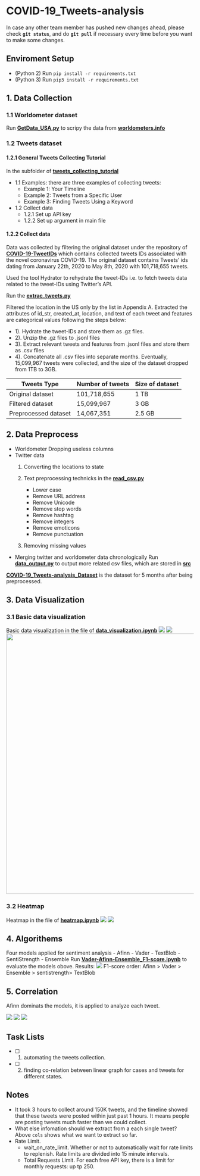 # COVID-19_Tweets-analysis
In case any other team member has pushed new changes ahead, please check **`git status`**, and do **`git pull`** if necessary every time before you want to make some changes.

## Enviroment Setup
- (Python 2) Run `pip install -r requirements.txt`
- (Python 3) Run `pip3 install -r requirements.txt`

## 1. Data Collection
### 1.1 Worldometer dataset
Run **[GetData_USA.py](https://github.com/AllenSun7/COVID-19_Tweets-analysis/blob/master/Data_Collection/GetData_USA.py)** to scripy the data from **[worldometers.info](worldometers.info)**


### 1.2 Tweets dataset
#### 1.2.1 General Tweets Collecting Tutorial
In the subfolder of **[tweets_collecting_tutorial](https://github.com/AllenSun7/COVID-19_Tweets-analysis/tree/master/tweets_collection_tutorial)** 
- 1.1 Examples: there are three examples of collecting tweets:
    - Example 1: Your Timeline
    - Example 2: Tweets from a Specific User
    - Example 3: Finding Tweets Using a Keyword
- 1.2 Collect data   
    - 1.2.1 Set up API key
    - 1.2.2 Set up argument in main file

#### 1.2.2 Collect data 
Data was collected by filtering the original dataset under the repository of **[COVID-19-TweetIDs](https://github.com/echen102/COVID-19-TweetIDs)** which contains collected tweets IDs associated with the novel coronavirus COVID-19.
The original dataset contains Tweets’ ids dating from January 22th, 2020 to May 8th, 2020 with 101,718,655 tweets. 

Used the tool Hydrator to rehydrate the tweet-IDs i.e. to fetch tweets data related to the tweet-IDs using Twitter’s API. 

Run the **[extrac_tweets.py](https://github.com/AllenSun7/COVID-19_Tweets-analysis/tree/master/extrac_tweets.py)** 

Filtered the location in the US only by the list in Appendix A. Extracted the attributes of id_str, created_at, location, and text of each tweet and features are categorical values following the steps below:

- 1). Hydrate the tweet-IDs and store them as .gz files.
- 2). Unzip the .gz files to .jsonl files
- 3). Extract relevant tweets and features from .jsonl files and store them as .csv files
- 4). Concatenate all .csv files into separate months.
Eventually, 15,099,967 tweets were collected, and the size of the dataset dropped from 1TB to 3GB. 

|Tweets Type            |Number of tweets   |Size of dataset  |
|-------------          |----------------   |---------------  |
| Original dataset      | 101,718,655       |   1 TB          |
| Filtered dataset      |  15,099,967       |   3 GB          |
| Preprocessed dataset  |  14,067,351       | 2.5 GB          |



## 2. Data Preprocess
- Worldometer
Dropping useless columns 
- Twitter data 
    1. Converting the locations to state
    2. Text preprocessing technicks in the **[read_csv.py](https://github.com/AllenSun7/COVID-19_Tweets-analysis/blob/master/read_csv.py)**

        - Lower case
        - Remove URL address
        - Remove Unicode
        - Remove stop words
        - Remove hashtag 
        - Remove integers
        - Remove emoticons
        - Remove punctuation
    

    3. Removing missing values
- Merging twitter and worldometer data chronologically
Run **[data_output.py](https://github.com/AllenSun7/COVID-19_Tweets-analysis/tree/master/data_output.py)** to output more related csv files, which are stored in **[src](https://github.com/AllenSun7/COVID-19_Tweets-analysis/tree/master/src)**

**[COVID-19_Tweets-analysis_Dataset](https://drive.google.com/drive/folders/1eldqmOJw-LYUw5HvRDCMxnH-ZU48cqkE?usp=sharing)** is the dataset for 5 months after being preprocessed.


## 3. Data Visualization
### 3.1 Basic data visualization
Basic data visualization in the file of **[data_visualization.ipynb](https://github.com/AllenSun7/COVID-19_Tweets-analysis/blob/master/data_visualization.ipynb)**
    <!-- - Daily Tweets -->
    <img src="https://github.com/AllenSun7/COVID-19_Tweets-analysis/blob/master/src/daily_tweets.png"/>
    <!-- - Total Tweets for each state -->
    <img src="https://github.com/AllenSun7/COVID-19_Tweets-analysis/blob/master/src/tweets_states.png"/>
    <!-- - Word Cloud  -->
    <img src="https://github.com/AllenSun7/COVID-19_Tweets-analysis/blob/master/src/tweets_wordcloud.png" width="800" height="700"/>

### 3.2 Heatmap 
Heatmap in the file of **[heatmap.ipynb](https://github.com/AllenSun7/COVID-19_Tweets-analysis/blob/master/heatmap.ipynb)**
    <!-- - Tweets Heatmap  -->
    <img src="https://github.com/AllenSun7/COVID-19_Tweets-analysis/blob/master/src/heatmap_tweets.png"/>
    <!-- - Cases Heatmap -->
    <img src="https://github.com/AllenSun7/COVID-19_Tweets-analysis/blob/master/src/heatmap_cases.png"/>

## 4. Algorithems
Four models applied for sentiment analysis
    - Afinn
    - Vader
    - TextBlob
    - SentiStrength
    - Ensemble
Run **[Vader-Afinn-Ensemble_F1-score.ipynb](https://github.com/AllenSun7/COVID-19_Tweets-analysis/blob/master/Vader-Afinn-Ensemble_F1-score..ipynb)** to evaluate the models obove.
Results:
<img src="https://github.com/AllenSun7/COVID-19_Tweets-analysis/blob/master/src/evalutions.png"/>
F1-score order: Afinn > Vader  > Ensemble > sentistrength> TextBlob

## 5. Correlation
Afinn dominats the models, it is applied to analyze each tweet.
<!-- - sentiments_tweets  -->
<img src="https://github.com/AllenSun7/COVID-19_Tweets-analysis/blob/master/src/sentiments_tweets.png"/>
<!-- - sentiments_cases -->
<img src="https://github.com/AllenSun7/COVID-19_Tweets-analysis/blob/master/src/sentiments_cases.png"/>
<!-- - tweets_cases -->
<img src="https://github.com/AllenSun7/COVID-19_Tweets-analysis/blob/master/src/tweets_cases.png"/>




## Task Lists
- [ ]  1) automating the tweets collection.
- [ ]  2) finding co-relation between linear graph for cases and tweets for different states.

## Notes
- It took 3 hours to collect around 150K tweets, and the timeline showed that these tweets were posted within just past 1 hours. It means people are posting tweets much faster than we could collect. 
- What else infomation should we extract from a each single tweet? Above `cols` shows what we want to extract so far.
- Rate Limit.
    - wait_on_rate_limit. Whether or not to automatically wait for rate limits to replenish. Rate limits are divided into 15 minute intervals.  
    - Total Requests Limit. For each free API key, there is a limit for monthly requests: up tp 250. 